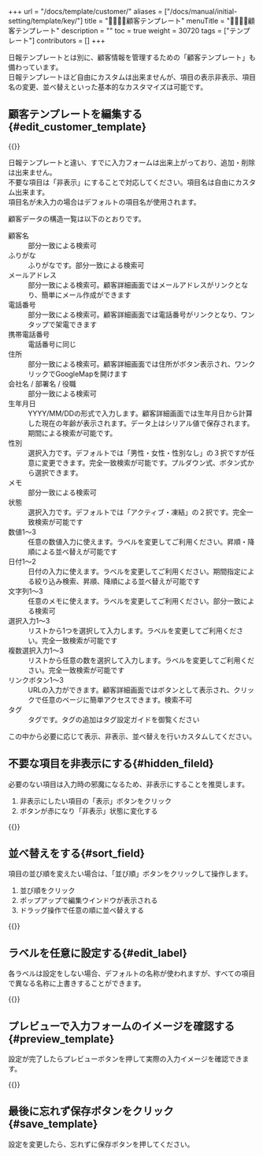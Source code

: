 +++
url = "/docs/template/customer/"
aliases = ["/docs/manual/initial-setting/template/key/"]
title = "👨‍💼👩‍💼顧客テンプレート"
menuTitle = "👨‍💼👩‍💼顧客テンプレート"
description = ""
toc = true
weight = 30720
tags = ["テンプレート"]
contributors = []
+++

日報テンプレートとは別に、顧客情報を管理するための「顧客テンプレート」も備わっています。  
日報テンプレートほど自由にカスタムは出来ませんが、項目の表示非表示、項目名の変更、並べ替えといった基本的なカスタマイズは可能です。

## 顧客テンプレートを編集する{#edit_customer_template}

{{<iTablet filename="img/customerTemplate" msg="メニューから顧客テンプレートをクリックして編集画面を表示します" alice="here">}}

日報テンプレートと違い、すでに入力フォームは出来上がっており、追加・削除は出来ません。  
不要な項目は「非表示」にすることで対応してください。項目名は自由にカスタム出来ます。  
項目名が未入力の場合はデフォルトの項目名が使用されます。

顧客データの構造一覧は以下のとおりです。

<dl class="basic">
<dt>顧客名</dt>
<dd>部分一致による検索可</dd>
<dt>ふりがな</dt>
<dd>ふりがなです。部分一致による検索可</dd>
<dt>メールアドレス</dt>
<dd>部分一致による検索可。顧客詳細画面ではメールアドレスがリンクとなり、簡単にメール作成ができます</dd>
<dt>電話番号</dt>
<dd>部分一致による検索可。顧客詳細画面では電話番号がリンクとなり、ワンタップで架電できます</dd>
<dt>携帯電話番号</dt>
<dd>電話番号に同じ</dd>
<dt>住所</dt>
<dd>部分一致による検索可。顧客詳細画面では住所がボタン表示され、ワンクリックでGoogleMapを開けます</dd>
<dt>会社名 / 部署名 / 役職</dt>
<dd>部分一致による検索可</dd>
<dt>生年月日</dt>
<dd>YYYY/MM/DDの形式で入力します。顧客詳細画面では生年月日から計算した現在の年齢が表示されます。データ上はシリアル値で保存されます。期間による検索が可能です。</dd>
<dt>性別</dt>
<dd>選択入力です。デフォルトでは「男性・女性・性別なし」の３択ですが任意に変更できます。完全一致検索が可能です。プルダウン式、ボタン式から選択できます。</dd>
<dt>メモ</dt>
<dd>部分一致による検索可</dd>
<dt>状態</dt>
<dd>選択入力です。デフォルトでは「アクティブ・凍結」の２択です。完全一致検索が可能です</dd>
<dt>数値1〜3</dt>
<dd>任意の数値入力に使えます。ラベルを変更してご利用ください。昇順・降順による並べ替えが可能です</dd>
<dt>日付1〜2</dt>
<dd>日付の入力に使えます。ラベルを変更してご利用ください。期間指定による絞り込み検索、昇順、降順による並べ替えが可能です</dd>
<dt>文字列1〜3</dt>
<dd>任意のメモに使えます。ラベルを変更してご利用ください。部分一致による検索可</dd>
<dt>選択入力1〜3</dt>
<dd>リストから1つを選択して入力します。ラベルを変更してご利用ください。完全一致検索が可能です</dd>
<dt>複数選択入力1〜3</dt>
<dd>リストから任意の数を選択して入力します。ラベルを変更してご利用ください。完全一致検索が可能です</dd>
<dt>リンクボタン1〜3</dt>
<dd>URLの入力ができます。顧客詳細画面ではボタンとして表示され、クリックで任意のページに簡単アクセスできます。検索不可</dd>
<dt>タグ</dt>
<dd>タグです。タグの追加はタグ設定ガイドを御覧ください</dd>
</dl>

この中から必要に応じて表示、非表示、並べ替えを行いカスタムしてください。

## 不要な項目を非表示にする{#hidden_fileld}

必要のない項目は入力時の邪魔になるため、非表示にすることを推奨します。

1. 非表示にしたい項目の「表示」ボタンをクリック
2. ボタンが赤になり「非表示」状態に変化する

{{<iTablet filename="img/switchDisplay" msg="項目の表示・非表示はワンクリックで切り替え可能" alice="here">}}

## 並べ替えをする{#sort_field}

項目の並び順を変えたい場合は、「並び順」ボタンをクリックして操作します。

1. 並び順をクリック
2. ポップアップで編集ウインドウが表示される
3. ドラッグ操作で任意の順に並べ替えする

{{<iTablet filename="img/orderby" msg="ドラッグ操作で並べ替えします。非表示中の項目にはチップが表示されます" alice="here">}}

## ラベルを任意に設定する{#edit_label}

各ラベルは設定をしない場合、デフォルトの名称が使われますが、すべての項目で異なる名称に上書きすることができます。

{{<iTablet filename="img/overWrite" msg="各項目の名前を任意の名前で上書き" alice="here">}}

## プレビューで入力フォームのイメージを確認する{#preview_template}

設定が完了したらプレビューボタンを押して実際の入力イメージを確認できます。

{{<iTablet filename="img/customerInputPreview" msg="プレビューで実際のフォームを確認しよう" alice="here">}}

## 最後に忘れず保存ボタンをクリック{#save_template}

設定を変更したら、忘れずに保存ボタンを押してください。
